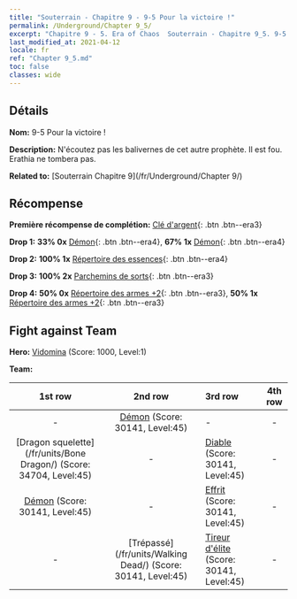 ```yaml
---
title: "Souterrain - Chapitre 9 - 9-5 Pour la victoire !"
permalink: /Underground/Chapter 9_5/
excerpt: "Chapitre 9 - 5. Era of Chaos  Souterrain - Chapitre 9_5. 9-5 Pour la victoire !"
last_modified_at: 2021-04-12
locale: fr
ref: "Chapter 9_5.md"
toc: false
classes: wide
---
```


## Détails

 **Nom:** 9-5 Pour la victoire !

 **Description:** N'écoutez pas les balivernes de cet autre prophète. Il est fou. Erathia ne tombera pas.

 **Related to:** [Souterrain Chapitre 9](/fr/Underground/Chapter 9/)

## Récompense

 **Première récompense de complétion:** [Clé d'argent](/fr/Items/con_693/){: .btn .btn--era3}

 **Drop 1:** **33% 0x** [Démon](/fr/Items/unt_229/){: .btn .btn--era4}, **67% 1x** [Démon](/fr/Items/unt_229/){: .btn .btn--era4}

 **Drop 2:** **100% 1x** [Répertoire des essences](/fr/Items/mat_39/){: .btn .btn--era4}

 **Drop 3:** **100% 2x** [Parchemins de sorts](/fr/Items/con_694/){: .btn .btn--era3}

 **Drop 4:** **50% 0x** [Répertoire des armes +2](/fr/Items/mat_32/){: .btn .btn--era3}, **50% 1x** [Répertoire des armes +2](/fr/Items/mat_32/){: .btn .btn--era3}


## Fight against Team
 **Hero:** [Vidomina](/fr/heroes/Vidomina/) (Score: 1000, Level:1)

 **Team:**


  | 1st row | 2nd row | 3rd row | 4th row |
  |:----:|:----:|:----|:----:|
  | - | [Démon](/fr/units/Demon/) (Score: 30141, Level:45)  | - | - |
  | [Dragon squelette](/fr/units/Bone Dragon/) (Score: 34704, Level:45)  | - | [Diable](/fr/units/Devil/) (Score: 30141, Level:45)  | - |
  | [Démon](/fr/units/Demon/) (Score: 30141, Level:45)  | - | [Effrit](/fr/units/Efreeti/) (Score: 30141, Level:45)  | - |
  | - | [Trépassé](/fr/units/Walking Dead/) (Score: 30141, Level:45)  | [Tireur d'élite](/fr/units/Sharpshooter/) (Score: 30141, Level:45)  | - |


